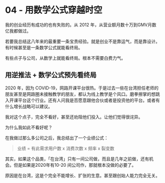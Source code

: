 # 04 - 用数学公式穿越时空

我的创业经历有成功的也有失败的。从 2012 年，从营业额月数十万到GMV月数亿我都做过。

若要我总结这八年来的最重要一条宝贵经验。就是创业不是靠运气，而是靠设计。有时候甚至是一条数学公式就能看终局。

有些点子与公司，从数学上就能看终局。根本不需要白费力气。

## 用逆推法 + 数学公式预先看终局

2020 年，因为 COVID-19，网路开课平台很热。于是过去一些在台湾担任老师的朋友甚至是网路圈未接触教学的朋友，都认为线上教学是个风口。磨拳擦掌的想跳入开课平台这个行业。还有人问我是否愿意跟他合伙或者是投资他的平台。或者有什么增长战略可以建议。

我对这个点子，完全不看好，甚至还劝阻他们投入。让他们觉得很诧异。

为什么我如此不看好呢？

在我做过那么多公司之后，我总结出了一个业绩公式：

> 业绩 = 有此需求用户数 x 消费次数 x 频率 x 裂变数

其实，如果这个品类，「在台湾」只有一间公司做，而且是几年之前做，还有机会。但是如果是2020年有10-20 间公司作，那就根本没做的必要了。

原因是在台湾，这是个完全不能增长、扩张的生意。甚至跟创始人能力完全无关。
